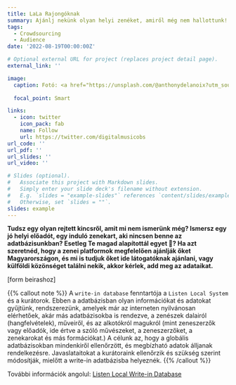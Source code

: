 ```yaml
---
title: LaLa Rajongóknak
summary: Ajánlj nekünk olyan helyi zenéket, amiről még nem hallottunk!
tags:
  - Crowdsourcing
  - Audience
date: '2022-08-19T00:00:00Z'

# Optional external URL for project (replaces project detail page).
external_link: ''

image:
  caption: Fotó: <a href="https://unsplash.com/@anthonydelanoix?utm_source=unsplash&utm_medium=referral&utm_content=creditCopyText">Anthony DELANOIX</a> on <a href="https://unsplash.com/s/photos/music-fan?utm_source=unsplash&utm_medium=referral&utm_content=creditCopyText">Unsplash</a>
  
  focal_point: Smart

links:
  - icon: twitter
    icon_pack: fab
    name: Follow
    url: https://twitter.com/digitalmusicobs
url_code: ''
url_pdf: ''
url_slides: ''
url_video: ''

# Slides (optional).
#   Associate this project with Markdown slides.
#   Simply enter your slide deck's filename without extension.
#   E.g. `slides = "example-slides"` references `content/slides/example-slides.md`.
#   Otherwise, set `slides = ""`.
slides: example
---
```


**Tudsz egy olyan rejtett kincsről, amit mi nem ismerünk még? Ismersz egy jó helyi előadót, egy induló zenekart, aki nincsen benne az adatbázisunkban? Esetleg Te magad alapítottál egyet 🤫? Ha azt szeretnéd, hogy a zenei platformok megfelelően ajánlják őket Magyarországon, és mi is tudjuk őket ide látogatóknak ajánlani, vagy külföldi közönséget találni nekik, akkor kérlek, add meg az adataikat.**

[form beirashoz]


{{% callout note %}}
A `write-in database` fenntartója a `Listen Local System` és a kurátorok. Ebben a adatbázisban olyan információkat és adatokat gyűjtünk, rendszerezünk, amelyek már az interneten nyilvánosan elérhetőek, akár más adatbázisokba is rendezve, a zenészek dalairól  (hangfelvételek), műveiről, és az alkotókról magukról (mint zeneszerzők vagy előadók, ide értve a szóló művészeket, a zeneszerzőket, a zenekarokat és más formációkat.) A célunk az, hogy a globális adatbázisokban mindenkiről ellenőrzött, és megbízható adatok álljanak rendelkezésre. Javaslataitokat a kurátoraink ellenőrzik és szükség szerint módosítják, mielőtt a write-in adatbázisba helyeznék.
{{% /callout %}}

További információk angolul: [Listen Local Write-in Database](https://introduction.listen-local.net/write-in.html)



